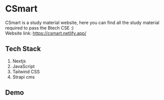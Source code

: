 # CSmart
CSmart is a study material website, here you can find all the study material required to pass the Btech CSE :)                                                        
Website link: https://csmart.netlify.app/

## Tech Stack
1) Nextjs
2) JavaScript
3) Tailwind CSS
4) Strapi cms

## Demo

